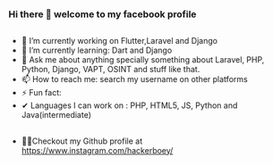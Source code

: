 ### Hi there 👋 welcome to my facebook profile


##
- 🔭 I’m currently working on Flutter,Laravel and Django
- 🌱 I’m currently learning: Dart and Django
- 💬 Ask me about anything specially something about Laravel, PHP, Python, Django, VAPT, OSINT and stuff like that.
- 📫 How to reach me: search my username on other platforms
- ⚡ Fun fact: 
- ✔ Languages I can work on : PHP, HTML5, JS, Python and Java(intermediate)
##
- 🐱‍👤Checkout my Github profile at https://www.instagram.com/hackerboey/
